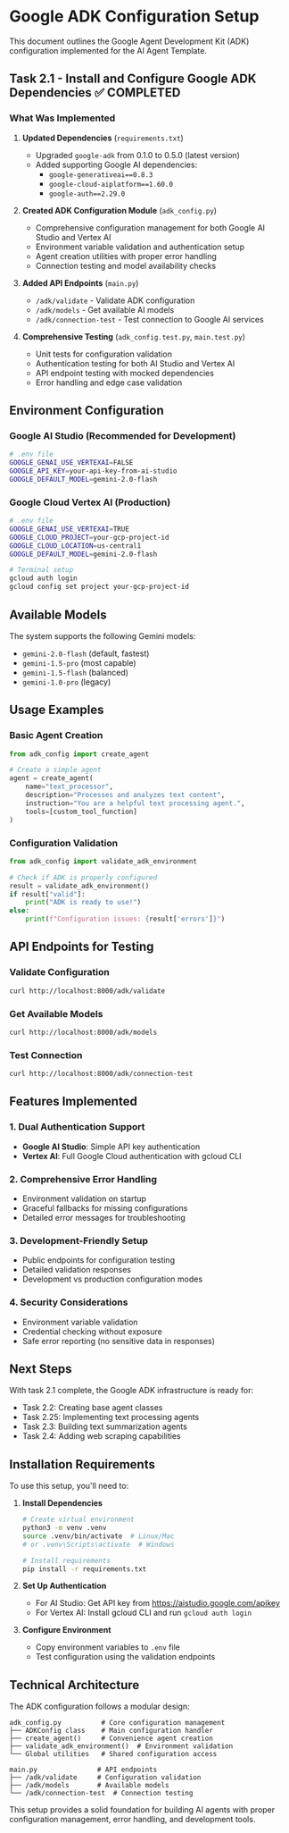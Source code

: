 # Google ADK Configuration Setup

This document outlines the Google Agent Development Kit (ADK) configuration implemented for the AI Agent Template.

## Task 2.1 - Install and Configure Google ADK Dependencies ✅ COMPLETED

### What Was Implemented

1. **Updated Dependencies** (`requirements.txt`)
   - Upgraded `google-adk` from 0.1.0 to 0.5.0 (latest version)
   - Added supporting Google AI dependencies:
     - `google-generativeai==0.8.3`
     - `google-cloud-aiplatform==1.60.0`
     - `google-auth==2.29.0`

2. **Created ADK Configuration Module** (`adk_config.py`)
   - Comprehensive configuration management for both Google AI Studio and Vertex AI
   - Environment variable validation and authentication setup
   - Agent creation utilities with proper error handling
   - Connection testing and model availability checks

3. **Added API Endpoints** (`main.py`)
   - `/adk/validate` - Validate ADK configuration
   - `/adk/models` - Get available AI models
   - `/adk/connection-test` - Test connection to Google AI services

4. **Comprehensive Testing** (`adk_config.test.py`, `main.test.py`)
   - Unit tests for configuration validation
   - Authentication testing for both AI Studio and Vertex AI
   - API endpoint testing with mocked dependencies
   - Error handling and edge case validation

## Environment Configuration

### Google AI Studio (Recommended for Development)

```bash
# .env file
GOOGLE_GENAI_USE_VERTEXAI=FALSE
GOOGLE_API_KEY=your-api-key-from-ai-studio
GOOGLE_DEFAULT_MODEL=gemini-2.0-flash
```

### Google Cloud Vertex AI (Production)

```bash
# .env file
GOOGLE_GENAI_USE_VERTEXAI=TRUE
GOOGLE_CLOUD_PROJECT=your-gcp-project-id
GOOGLE_CLOUD_LOCATION=us-central1
GOOGLE_DEFAULT_MODEL=gemini-2.0-flash

# Terminal setup
gcloud auth login
gcloud config set project your-gcp-project-id
```

## Available Models

The system supports the following Gemini models:
- `gemini-2.0-flash` (default, fastest)
- `gemini-1.5-pro` (most capable)
- `gemini-1.5-flash` (balanced)
- `gemini-1.0-pro` (legacy)

## Usage Examples

### Basic Agent Creation

```python
from adk_config import create_agent

# Create a simple agent
agent = create_agent(
    name="text_processor",
    description="Processes and analyzes text content",
    instruction="You are a helpful text processing agent.",
    tools=[custom_tool_function]
)
```

### Configuration Validation

```python
from adk_config import validate_adk_environment

# Check if ADK is properly configured
result = validate_adk_environment()
if result["valid"]:
    print("ADK is ready to use!")
else:
    print(f"Configuration issues: {result['errors']}")
```

## API Endpoints for Testing

### Validate Configuration
```bash
curl http://localhost:8000/adk/validate
```

### Get Available Models
```bash
curl http://localhost:8000/adk/models
```

### Test Connection
```bash
curl http://localhost:8000/adk/connection-test
```

## Features Implemented

### 1. Dual Authentication Support
- **Google AI Studio**: Simple API key authentication
- **Vertex AI**: Full Google Cloud authentication with gcloud CLI

### 2. Comprehensive Error Handling
- Environment validation on startup
- Graceful fallbacks for missing configurations
- Detailed error messages for troubleshooting

### 3. Development-Friendly Setup
- Public endpoints for configuration testing
- Detailed validation responses
- Development vs production configuration modes

### 4. Security Considerations
- Environment variable validation
- Credential checking without exposure
- Safe error reporting (no sensitive data in responses)

## Next Steps

With task 2.1 complete, the Google ADK infrastructure is ready for:
- Task 2.2: Creating base agent classes
- Task 2.25: Implementing text processing agents
- Task 2.3: Building text summarization agents
- Task 2.4: Adding web scraping capabilities

## Installation Requirements

To use this setup, you'll need to:

1. **Install Dependencies**
   ```bash
   # Create virtual environment
   python3 -m venv .venv
   source .venv/bin/activate  # Linux/Mac
   # or .venv\Scripts\activate  # Windows
   
   # Install requirements
   pip install -r requirements.txt
   ```

2. **Set Up Authentication**
   - For AI Studio: Get API key from https://aistudio.google.com/apikey
   - For Vertex AI: Install gcloud CLI and run `gcloud auth login`

3. **Configure Environment**
   - Copy environment variables to `.env` file
   - Test configuration using the validation endpoints

## Technical Architecture

The ADK configuration follows a modular design:

```
adk_config.py          # Core configuration management
├── ADKConfig class    # Main configuration handler
├── create_agent()     # Convenience agent creation
├── validate_adk_environment()  # Environment validation
└── Global utilities   # Shared configuration access

main.py               # API endpoints
├── /adk/validate     # Configuration validation
├── /adk/models       # Available models
└── /adk/connection-test  # Connection testing
```

This setup provides a solid foundation for building AI agents with proper configuration management, error handling, and development tools. 